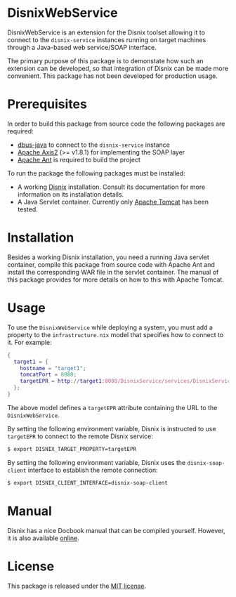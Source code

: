 DisnixWebService
================
DisnixWebService is an extension for the Disnix toolset allowing it to connect
to the `disnix-service` instances running on target machines through a Java-based
web service/SOAP interface.

The primary purpose of this package is to demonstate how such an extension can be
developed, so that integration of Disnix can be made more convenient. This
package has not been developed for production usage.

Prerequisites
=============
In order to build this package from source code the following packages are
required:

* [dbus-java](http://www.freedesktop.org/wiki/Software/DBusBindings) to connect to the `disnix-service` instance
* [Apache Axis2](http://axis.apache.org/axis2/java/core) (>= v1.8.1) for implementing the SOAP layer
* [Apache Ant](http://ant.apache.org) is required to build the project

To run the package the following packages must be installed:

* A working [Disnix](https://github.com/svanderburg/disnix) installation. Consult its documentation for more information on its installation details.
* A Java Servlet container. Currently only [Apache Tomcat](http://tomcat.apache.org) has been tested.

Installation
============
Besides a working Disnix installation, you need a running Java servlet container,
compile this package from source code with Apache Ant and install the
corresponding WAR file in the servlet container. The manual of this package
provides for more details on how to this with Apache Tomcat.

Usage
=====
To use the `DisnixWebService` while deploying a system, you must add a property
to the `infrastructure.nix` model that specifies how to connect to it. For
example:

```nix
{
  target1 = {
    hostname = "target1";
    tomcatPort = 8080;
    targetEPR = http://target1:8080/DisnixService/services/DisnixService;
  };
}
```

The above model defines a `targetEPR` attribute containing the URL to the
`DisnixWebService`.

By setting the following environment variable, Disnix is instructed to use
`targetEPR` to connect to the remote Disnix service:

```bash
$ export DISNIX_TARGET_PROPERTY=targetEPR
```

By setting the following environment variable, Disnix uses the
`disnix-soap-client` interface to establish the remote connection:

```bash
$ export DISNIX_CLIENT_INTERFACE=disnix-soap-client
```

Manual
======
Disnix has a nice Docbook manual that can be compiled yourself. However, it is
also available [online](http://hydra.nixos.org/job/disnix/DisnixWebService-trunk/tarball/latest/download-by-type/doc/manual).

License
=======
This package is released under the [MIT license](http://opensource.org/licenses/MIT).
